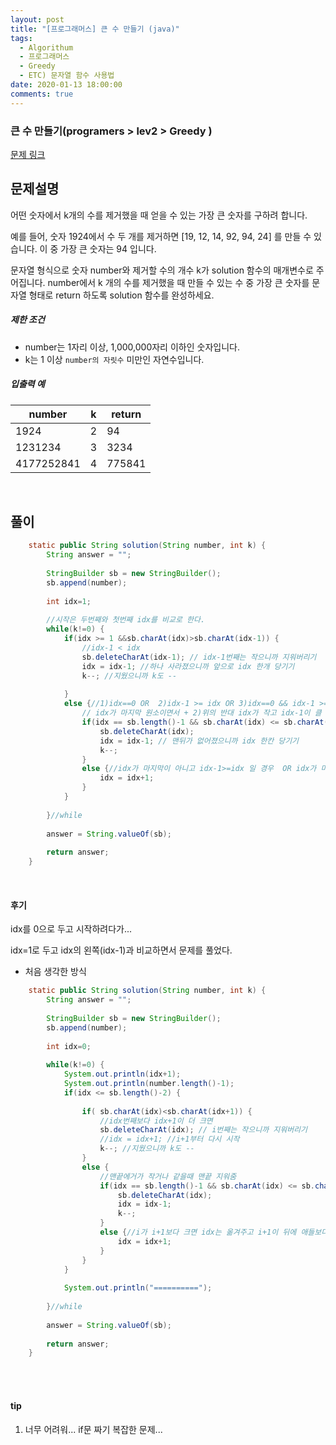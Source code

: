 ```yaml
---
layout: post
title: "[프로그래머스] 큰 수 만들기 (java)"
tags:
  - Algorithum
  - 프로그래머스
  - Greedy
  - ETC) 문자열 함수 사용법
date: 2020-01-13 18:00:00
comments: true
---
```




### 큰 수 만들기(programers > lev2 > Greedy )

[문제 링크](https://programmers.co.kr/learn/courses/30/lessons/42883)

## 문제설명

어떤 숫자에서 k개의 수를 제거했을 때 얻을 수 있는 가장 큰 숫자를 구하려 합니다.

예를 들어, 숫자 1924에서 수 두 개를 제거하면 [19, 12, 14, 92, 94, 24] 를 만들 수 있습니다. 이 중 가장 큰 숫자는 94 입니다.

문자열 형식으로 숫자 number와 제거할 수의 개수 k가 solution 함수의 매개변수로 주어집니다. number에서 k 개의 수를 제거했을 때 만들 수 있는 수 중 가장 큰 숫자를 문자열 형태로 return 하도록 solution 함수를 완성하세요.

##### 제한 조건

- number는 1자리 이상, 1,000,000자리 이하인 숫자입니다.
- k는 1 이상 `number의 자릿수` 미만인 자연수입니다.

##### 입출력 예

| number     | k    | return |
| ---------- | ---- | ------ |
| 1924       | 2    | 94     |
| 1231234    | 3    | 3234   |
| 4177252841 | 4    | 775841 |

<br>

## 풀이

```java
    static public String solution(String number, int k) {
    	String answer = "";
    	
    	StringBuilder sb = new StringBuilder();
    	sb.append(number);
    	
    	int idx=1;
    	
    	//시작은 두번째와 첫번째 idx를 비교로 한다.
    	while(k!=0) {
    		if(idx >= 1 &&sb.charAt(idx)>sb.charAt(idx-1)) {
    			//idx-1 < idx
				sb.deleteCharAt(idx-1); // idx-1번째는 작으니까 지워버리기
				idx = idx-1; //하나 사라졌으니까 앞으로 idx 한개 당기기
				k--; //지웠으니까 k도 --
				
    		}
			else {//1)idx==0 OR  2)idx-1 >= idx OR 3)idx==0 && idx-1 >= idx ...많은 case
				// idx가 마지막 원소이면서 + 2)위의 반대 idx가 작고 idx-1이 클 때와 같을 때
				if(idx == sb.length()-1 && sb.charAt(idx) <= sb.charAt(idx-1)) {
					sb.deleteCharAt(idx);
					idx = idx-1; // 맨뒤가 없어졌으니까 idx 한칸 당기기
					k--;
				}
				else {//idx가 마지막이 아니고 idx-1>=idx 일 경우  OR idx가 마지막이고 idx>idx-1
					idx = idx+1;
				}
			}
    		
    	}//while
    	
    	answer = String.valueOf(sb);
    	
    	return answer;
    }
```

<br>

#### 후기

idx를 0으로 두고 시작하려다가... <br>

idx=1로 두고 idx의 왼쪽(idx-1)과 비교하면서 문제를 풀었다.<br>

* 처음 생각한 방식

```java
    static public String solution(String number, int k) {
    	String answer = "";
    	
    	StringBuilder sb = new StringBuilder();
    	sb.append(number);
    	
    	int idx=0;
    	
    	while(k!=0) {
    		System.out.println(idx+1);
    		System.out.println(number.length()-1);
    		if(idx <= sb.length()-2) {
    			
    			if( sb.charAt(idx)<sb.charAt(idx+1)) {
    				//idx번째보다 idx+1이 더 크면
    				sb.deleteCharAt(idx); // i번째는 작으니까 지워버리기
    				//idx = idx+1; //i+1부터 다시 시작
    				k--; //지웠으니까 k도 --
    			}
    			else {
    				//맨끝에거가 작거나 같을때 맨끝 지워줌
    				if(idx == sb.length()-1 && sb.charAt(idx) <= sb.charAt(idx-1)) {
    					sb.deleteCharAt(idx);
    					idx = idx-1;
    					k--;
    				}	
    				else {//i가 i+1보다 크면 idx는 옮겨주고 i+1이 뒤에 애들보다 클 수 있기때문에 함부로 지우면 안된다.
    					idx = idx+1;
    				}
    			}
    		}
    		
    		System.out.println("==========");
    		
    	}//while
    	
    	answer = String.valueOf(sb);
    	
    	return answer;
    }
```

<br>

<br>

#### tip

1. 너무 어려워... if문 짜기 복잡한 문제...

<br>
